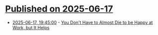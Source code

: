 # [Published on 2025-06-17](index.md)

* [2025-06-17, 19:45:00](https://soylentnews.org/article.pl?sid=25/06/17/0358247&from=rss) - [You Don't Have to Almost Die to be Happy at Work, but It Helps](https://soylentnews.org/article.pl?sid=25/06/17/0358247&from=rss)

